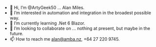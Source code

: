 - 👋 Hi, I’m @ArtyGeek50 ... Alan Miles.
- 👀 I’m interested in automation and integration in the broadest possible way.
- 🌱 I’m currently learning .Net 6 Blazor.
- 💞️ I’m looking to collaborate on ... nothing at present, but maybe in the future.
- 📫 How to reach me alan@amba.nz, +64 27 220 9745.

<!---
ArtyGeek50/ArtyGeek50 is a ✨ special ✨ repository because its `README.md` (this file) appears on your GitHub profile.
You can click the Preview link to take a look at your changes.
--->
